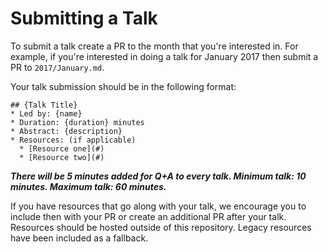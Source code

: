 # Submitting a Talk

To submit a talk create a PR to the month that you're interested in. For example, if you're interested in doing a talk for January 2017 then submit a PR to `2017/January.md`.

Your talk submission should be in the following format:

```
## {Talk Title}
* Led by: {name}
* Duration: {duration} minutes
* Abstract: {description}
* Resources: (if applicable)
  * [Resource one](#)
  * [Resource two](#)
```

***There will be 5 minutes added for Q+A to every talk. Minimum talk: 10 minutes. Maximum talk: 60 minutes.***

If you have resources that go along with your talk, we encourage you to include then with your PR or create an additional PR after your talk. Resources should be hosted outside of this repository. Legacy resources have been included as a fallback.